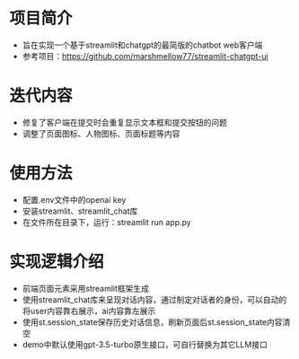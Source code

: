 # 项目简介
- 旨在实现一个基于streamlit和chatgpt的最简版的chatbot web客户端
- 参考项目：https://github.com/marshmellow77/streamlit-chatgpt-ui

# 迭代内容
- 修复了客户端在提交时会重复显示文本框和提交按钮的问题
- 调整了页面图标、人物图标、页面标题等内容

# 使用方法
- 配置.env文件中的openai key
- 安装streamlit、streamlit_chat库
- 在文件所在目录下，运行：streamlit run app.py

# 实现逻辑介绍
- 前端页面元素采用streamlit框架生成
- 使用streamlit_chat库来呈现对话内容，通过制定对话者的身份，可以自动的将user内容靠右展示，ai内容靠左展示
- 使用st.session_state保存历史对话信息，刷新页面后st.session_state内容清空
- demo中默认使用gpt-3.5-turbo原生接口，可自行替换为其它LLM接口